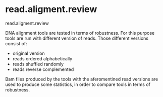 # read.aligment.review
read.aligment.review

DNA alignment tools are tested in terms of robustness.
For this purpose tools are run with different version of reads.
Those different versions consist of:
 - original version
 - reads ordered alphabetically
 - reads shuffled randomly
 - reads reverse complemented

Bam files produced by the tools with the aferomentined read versions 
are used to produce some statistics, in order to compare tools in terms of robustness.
